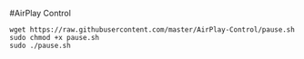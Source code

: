 #AirPlay Control

```
wget https://raw.githubusercontent.com/master/AirPlay-Control/pause.sh
sudo chmod +x pause.sh
sudo ./pause.sh
```
